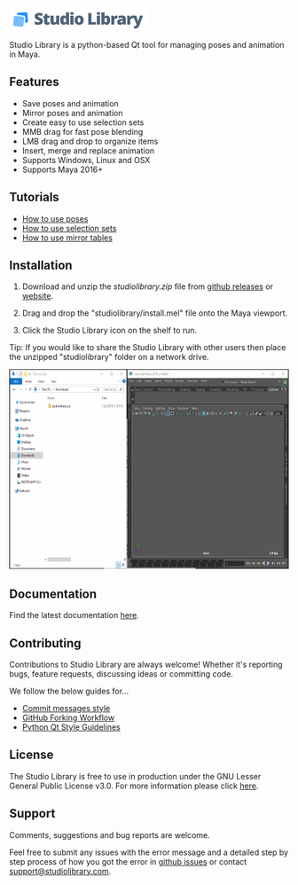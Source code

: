 

<img src="./src/studiolibrary/resource/icons/header.png" width="252" height="42"/>

Studio Library is a python-based Qt tool for managing poses and animation in Maya.


## Features 

* Save poses and animation
* Mirror poses and animation
* Create easy to use selection sets
* MMB drag for fast pose blending
* LMB drag and drop to organize items
* Insert, merge and replace animation
* Supports Windows, Linux and OSX
* Supports Maya 2016+

## Tutorials

* [How to use poses](https://www.youtube.com/watch?v=lpaWrT7VXfM)
* [How to use selection sets](https://www.youtube.com/watch?v=xejWubal_j8)
* [How to use mirror tables](https://www.youtube.com/watch?v=kCv0XleJfjU&t=3s)

## Installation

1. Download and unzip the *studiolibrary.zip* file from [github releases](https://github.com/krathjen/studiolibrary/releases) or [website](http://www.studiolibrary.com/download).

2. Drag and drop the "studiolibrary/install.mel" file onto the Maya viewport.

3. Click the Studio Library icon on the shelf to run.

Tip: If you would like to share the Studio Library with other users then
place the unzipped "studiolibrary" folder on a network drive.


<img src="install.gif" width="640" height="360"/>



## Documentation

Find the latest documentation [here](DOCS.md).


## Contributing

Contributions to Studio Library are always welcome! Whether it's reporting bugs, feature requests, discussing ideas or committing code.

We follow the below guides for...

* [Commit messages style](https://github.com/erlang/otp/wiki/Writing-good-commit-messages)
* [GitHub Forking Workflow](https://gist.github.com/Chaser324/ce0505fbed06b947d962)
* [Python Qt Style Guidelines](http://bitesofcode.blogspot.co.uk/2011/10/pyqt-coding-style-guidelines.html)

## License

The Studio Library is free to use in production under the GNU Lesser General Public License v3.0.
For more information please click [here](LICENSE.md).


## Support

Comments, suggestions and bug reports are welcome.

Feel free to submit any issues with the error message and a detailed step by step process of how you got the error in [github issues](https://github.com/krathjen/studiolibrary/issues/new) or contact [support@studiolibrary.com](support@studiolibrary.com).